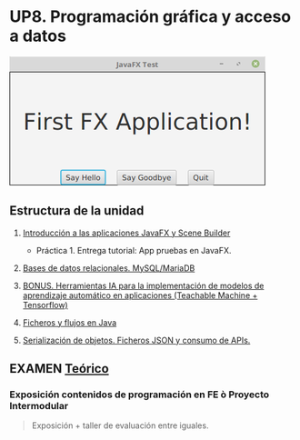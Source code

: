 # UP8. Programación gráfica y acceso a datos
![fx](fx.png)

## Estructura de la unidad
1.  [Introducción a las aplicaciones JavaFX y Scene Builder](https://pbendom3.github.io/prog-1cfgs-daw/ups/UP8/8_1_javafx/index.html)

      - Práctica 1. Entrega tutorial: App pruebas en JavaFX.
   
3.  [Bases de datos relacionales. MySQL/MariaDB]()
4.  [BONUS. Herramientas IA para la implementación de modelos de aprendizaje automático en aplicaciones (Teachable Machine + Tensorflow)]()
5.  [Ficheros y flujos en Java]()
6.  [Serialización de objetos. Ficheros JSON y consumo de APIs.]()

## EXAMEN [Teórico](EXAMEN_TEÓRICO_3aEv.pdf)


### Exposición contenidos de programación en FE ò Proyecto Intermodular

> Exposición + taller de evaluación entre iguales.
